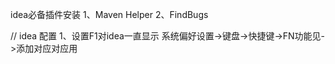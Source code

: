 idea必备插件安装
1、Maven Helper
2、FindBugs


// idea 配置
1、设置F1对idea一直显示
 系统偏好设置->键盘->快捷键->FN功能见->添加对应对应用
 




